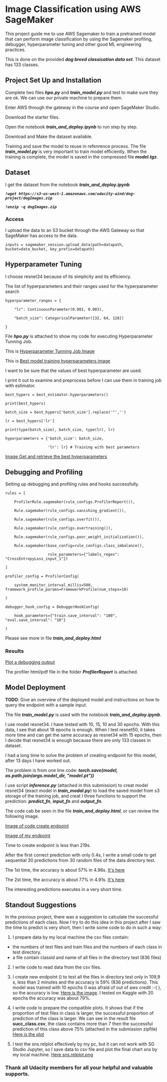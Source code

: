 # Image Classification using AWS SageMaker

This project guide me to use AWS Sagemaker to train a pretrained model that can perform image classification by using the Sagemaker profiling, debugger, hyperparameter tuning and other good ML engineering practices. 

This is done on the provided ***dog breed classication data set***. This dataset has 133 classes.

## Project Set Up and Installation

Complete two files ***hpo.py*** and ***train_model.py*** and test to make sure they are ok. We can use our private machine to prepare them.

Enter AWS through the gateway in the course and open SageMaker Studio. 

Download the starter files.

Open the notebook ***train_and_deploy.ipynb*** to run step by step.

Download and Make the dataset available.

Training and save the model to reuse in refenrence process. The file ***train_model.py*** is very important to train model efficiently. When the training is complete, the model is saved in the compressed file ***model.tgz***.

## Dataset

I get the dataset from the notebook ***train_and_deploy.ipynb***

***`!wget https://s3-us-west-1.amazonaws.com/udacity-aind/dog-project/dogImages.zip`***

***`!unzip -q dogImages.zip`***

### Access

I upload the data to an S3 bucket through the AWS Gateway so that SageMaker has access to the data.

`inputs = sagemaker_session.upload_data(path=datapath, bucket=data_bucket, key_prefix=datapath)`

## Hyperparameter Tuning

I choose resnet34 because of its simplicity and its efficiency.

The list of hyperparameters and their ranges used for the hyperparameter search


`hyperparameter_ranges = {`

`    "lr": ContinuousParameter(0.001, 0.003),`
    
`    "batch_size": CategoricalParameter([32, 64, 128])`

`}`



File ***hpo.py*** is attached to show my code for executing Hyperparameter Tunning Job.

This is [Hyperparameter Tunning Job Image](images/tunning_job.png)

This is [Best model training hyperparameters image](images/best_hyperparameters.png)

I want to be sure that the values of best hyperparameter are used.

I print it out to examine and preprocess before I can use them in training job with estimator.

`best_hypers = best_estimator.hyperparameters()`

`print(best_hypers)`

`batch_size = best_hypers['batch_size'].replace('"','') `

`lr = best_hypers['lr']`

`print(type(batch_size), batch_size, type(lr), lr)`

`hyperparameters = {'batch_size': batch_size,`

`                   'lr': lr} # Training with best parameters`

[Image Get and retrieve the best hyperparameters](images/get_best_hyperparameters.png)


## Debugging and Profiling

Setting up debugging and profiling rules and hooks successfully.

`rules = [`

`    ProfilerRule.sagemaker(rule_configs.ProfilerReport()),`

`    Rule.sagemaker(rule_configs.vanishing_gradient()),`

`    Rule.sagemaker(rule_configs.overfit()),`

`    Rule.sagemaker(rule_configs.overtraining()),`

`    Rule.sagemaker(rule_configs.poor_weight_initialization()),`

`    Rule.sagemaker(base_config=rule_configs.class_imbalance(),`

`                   rule_parameters={"labels_regex": "CrossEntropyLoss_input_1"})`

`]`



`profiler_config = ProfilerConfig(`

`    system_monitor_interval_millis=500, framework_profile_params=FrameworkProfile(num_steps=10)`

`)`


`debugger_hook_config = DebuggerHookConfig(`

`    hook_parameters={"train.save_interval": "100", "eval.save_interval": "10"}`

`)`


Please see more in file ***train_and_deploy.html***

### Results

[Plot a debugging output](images/debugging_plot.png)


The profiler html/pdf file in the folder ***ProfilerReport*** is attached. 

## Model Deployment

**TODO**: Give an overview of the deployed model and instructions on how to query the endpoint with a sample input.

The file ***train_model.py*** is used with the notebook ***train_and_deploy.ipynb***. 

I use model resnet34. I have tested with 10, 15, 10 and 30 epochs. With this data, I see that about 18 epochs is enough. When I test resnet50, it takes more time and can get the same accuracy as resnet34 with 15 epochs, then I decide that resnet34 is enough because there are only 133 classes in dataset.

I had a long time to solve the problem of creating endpoint for this model, after 13 days I have worked out.

The problem is from one line code: ***torch.save(model, os.path.join(args.model_dir, "model.pt"))***

I use script ***inference.py*** (attached in this submission) to creat model resnet34 (exact model in ***train_modal.py***) to load the saved model from s3 storage of the training job, and creat I three functions to support the prediction: ***predict_fn***, ***input_fn*** and ***output_fn***. 

The code cab be seen in the file ***train_and_deploy.html***, or can review the following image.

[Image of code create endpoint](images/endpoint_code.png)

[Image of my endpoint](images/endpoint.png)

Time to create endpoint is less than 219s.

After the first correct prediction with only 0.4s, I write a small code to get sequential 30 predictions from 30 random files of the data directory test.

The 1st time, the accuracy is about 57% in 4.96s. [It's here](images/prediction_1.png)

The 2st time, the accuracy is about 77% in 4.91s. [It's here](images/prediction_2.png)

The interesting predictions executes in a very short time.

## Standout Suggestions

In the previous project, there was a suggestion to calculate the successful predictions of each class. Now I try to do this idea in this project after I saw the time to predict is very short, then I write some code to do in such a way:

1. I prepare data by my local machine the csv files contain:

- the numbers of test files and train files and the numbers of each class in test directory.
- a file contain classid and name of all files in the directory test (836 files)

2. I write code to read data from the csv files.

3. I create new endpoint () to test all the files in directory test only in 109,9 s, less than 2 minutes and the accuracy is 59% (836 predictions). This model was trained with 10 epochs (I was afraid of out of aws credit :-( ), so the accuracy is low. [Here is the image](images/test_all.png). I tested on Kaggle with 20 epochs the accuracy was about 79%.

4. I write code to prepare the compatible plots. It shows that if the proportion of test files in class is larger, the successful proportion of prediction of the class is larger. We can see in the result file ****succ_class.csv****, the class contains more than 7 then the successful prediction of this class above 75% (attached in the submission zipfile) [Here is the plot](images/successful_predict_each_class.png)

5. I test the sns.relplot effectively by my pc, but it can not work with SG Studio Jupyter, so I save data to csv file and plot the final chart sns by my local machine. [Here sns.relplot.png](images/sns.relplot.png)

### Thank all Udacity members for all your helpful and valuable supports.
